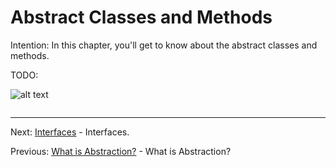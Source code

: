 # Abstract Classes and Methods

Intention: In this chapter, you'll get to know about the abstract classes and methods.

TODO:

![alt text](../../etc/oop/img.png "Img")

```java

```

<hr>

Next: [Interfaces](chapter_24.md "Interfaces") - Interfaces.

Previous: [What is Abstraction?](chapter_22.md "What is Abstraction?") - What is Abstraction?